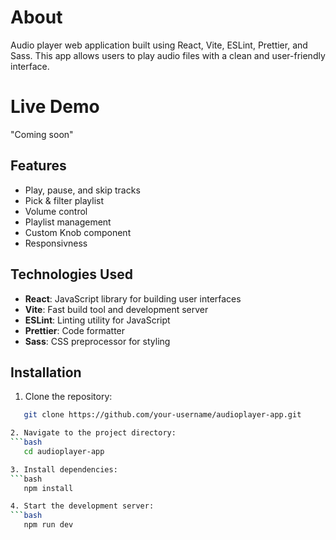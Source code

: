 # About

Audio player web application built using React, Vite, ESLint, Prettier, and Sass. This app allows users to play audio files with a clean and user-friendly interface.

# Live Demo

"Coming soon"

## Features

- Play, pause, and skip tracks
- Pick & filter playlist
- Volume control
- Playlist management
- Custom Knob component
- Responsivness

## Technologies Used

- **React**: JavaScript library for building user interfaces
- **Vite**: Fast build tool and development server
- **ESLint**: Linting utility for JavaScript
- **Prettier**: Code formatter
- **Sass**: CSS preprocessor for styling

## Installation

1. Clone the repository:

````bash
   git clone https://github.com/your-username/audioplayer-app.git

2. Navigate to the project directory:
```bash
   cd audioplayer-app

3. Install dependencies:
```bash
   npm install

4. Start the development server:
```bash
   npm run dev
````
